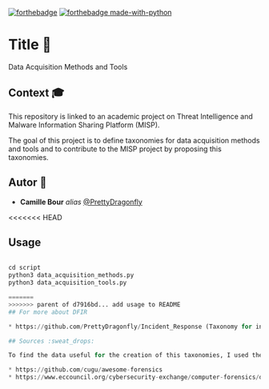 [![forthebadge](http://forthebadge.com/images/badges/built-with-love.svg)](http://forthebadge.com)
[![forthebadge made-with-python](http://ForTheBadge.com/images/badges/made-with-python.svg)](https://www.python.org/)

# Title :floppy_disk:

Data Acquisition Methods and Tools

## Context :mortar_board:

This repository is linked to an academic project on Threat Intelligence and Malware Information Sharing Platform (MISP).

The goal of this project is to define taxonomies for data acquisition methods and tools and to contribute to the MISP
project by proposing this taxonomies.

## Autor :bust_in_silhouette:

* **Camille Bour** _alias_ [@PrettyDragonfly](https://github.com/PrettyDragonfly)

<<<<<<< HEAD
## Usage

```python

cd script
python3 data_acquisition_methods.py
python3 data_acquisition_tools.py

=======
>>>>>>> parent of d7916bd... add usage to README
## For more about DFIR

* https://github.com/PrettyDragonfly/Incident_Response (Taxonomy for incident response tools)

## Sources :sweat_drops:

To find the data useful for the creation of this taxonomies, I used the following sites:

* https://github.com/cugu/awesome-forensics
* https://www.eccouncil.org/cybersecurity-exchange/computer-forensics/data-acquisition-digital-forensics/
